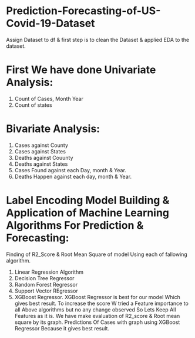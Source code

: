 # Prediction-Forecasting-of-US-Covid-19-Dataset
Assign Dataset to df & first step is to clean the Dataset & applied EDA to the dataset.
# First We have done Univariate Analysis:
  1) Count of Cases, Month Year
  2) Count of states
# Bivariate Analysis:
  1) Cases against County
  2) Cases against States
  3) Deaths against Couunty
  4) Deaths against States
  5) Cases Found against each Day, month & Year.
  6) Deaths Happen against each day, month & Year.
# Label Encoding Model Building & Application of Machine Learning Algorithms For Prediction & Forecasting:
Finding of R2_Score & Root Mean Square of model Using each of fallowing algorithm.
  1) Linear Regression Algorithm 
  2) Decision Tree Regressor
  3) Random Forest Regressor
  4) Support Vector REgressor
  5) XGBoost Regressor.
XGBoost Regressor is best for our model Which gives best result.
To increase the score W tried a Feature importance to all Above algorithms but no any change observed So Lets Keep All Features as it is.
We have make evaluation of R2_score & Root mean square by its graph.
Predictions Of Cases with graph using XGBoost Regressor Because it gives best result.


